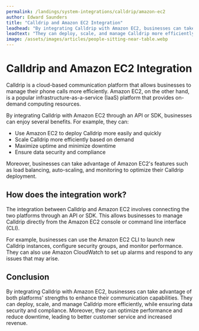 ```yaml
---
permalink: /landings/system-integrations/calldrip/amazon-ec2
author: Edward Saunders
title: "Calldrip and Amazon EC2 Integration"
leadhead: "By integrating Calldrip with Amazon EC2, businesses can take advantage of both platforms' strengths to enhance their communication capabilities"
leadtext: "They can deploy, scale, and manage Calldrip more efficiently, while ensuring data security and compliance. Moreover, they can optimize performance and reduce downtime, leading to better customer service and increased revenue."
image: /assets/images/articles/people-sitting-near-table.webp
---
```

<div class="arttext">	<h1>Calldrip and Amazon EC2 Integration</h1>
	<p>Calldrip is a cloud-based communication platform that allows businesses to manage their phone calls more efficiently. Amazon EC2, on the other hand, is a popular infrastructure-as-a-service (IaaS) platform that provides on-demand computing resources.</p>
	<p>By integrating Calldrip with Amazon EC2 through an API or SDK, businesses can enjoy several benefits. For example, they can:</p>
	<ul>
		<li>Use Amazon EC2 to deploy Calldrip more easily and quickly</li>
		<li>Scale Calldrip more efficiently based on demand</li>
		<li>Maximize uptime and minimize downtime</li>
		<li>Ensure data security and compliance</li>
	</ul>
	<p>Moreover, businesses can take advantage of Amazon EC2's features such as load balancing, auto-scaling, and monitoring to optimize their Calldrip deployment.</p>
	<h2>How does the integration work?</h2>
	<p>The integration between Calldrip and Amazon EC2 involves connecting the two platforms through an API or SDK. This allows businesses to manage Calldrip directly from the Amazon EC2 console or command line interface (CLI).</p>
	<p>For example, businesses can use the Amazon EC2 CLI to launch new Calldrip instances, configure security groups, and monitor performance. They can also use Amazon CloudWatch to set up alarms and respond to any issues that may arise.</p>
	<h2>Conclusion</h2>
	<p>By integrating Calldrip with Amazon EC2, businesses can take advantage of both platforms' strengths to enhance their communication capabilities. They can deploy, scale, and manage Calldrip more efficiently, while ensuring data security and compliance. Moreover, they can optimize performance and reduce downtime, leading to better customer service and increased revenue.</p>
</div>